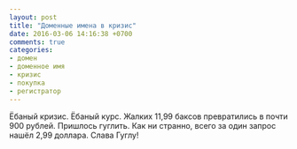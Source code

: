 ```yaml
---
layout: post
title: "Доменные имена в кризис"
date: 2016-03-06 14:16:38 +0700
comments: true
categories:
- домен
- доменное имя
- кризис
- покупка
- регистратор
---
```

Ёбаный кризис. Ёбаный курс. Жалких 11,99 баксов превратились в почти 900 рублей. Пришлось гуглить. Как ни странно, всего за один запрос нашёл 2,99 доллара. Слава Гуглу!